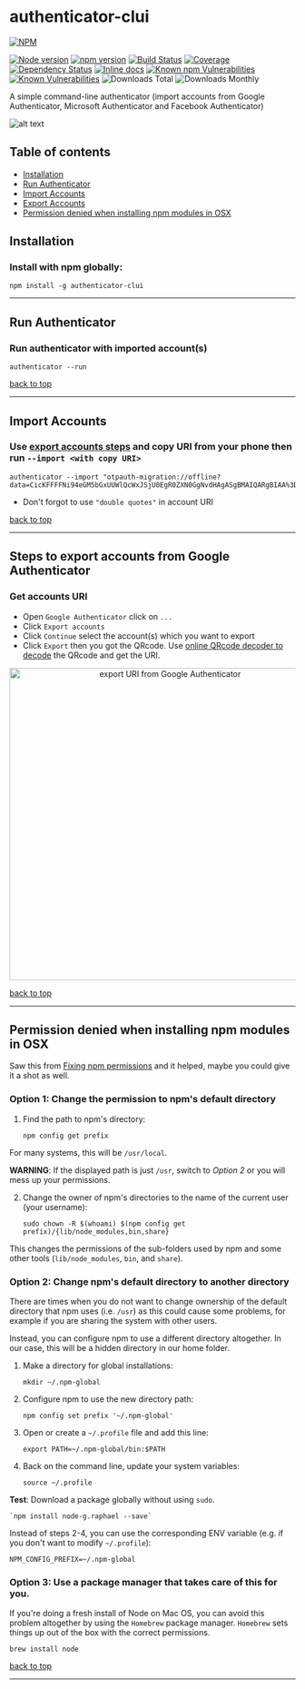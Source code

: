 # authenticator-clui

[![NPM](https://nodei.co/npm/authenticator-clui.png)](https://nodei.co/npm/authenticator-clui/)

[![Node version](https://img.shields.io/node/v/authenticator-clui.svg?style=flat)](http://nodejs.org/download/)
[![npm version](https://badge.fury.io/js/authenticator-clui.svg)](https://badge.fury.io/js/authenticator-clui)
[![Build Status](https://app.travis-ci.com/sthnaqvi/authenticator-clui.svg?branch=master)](https://app.travis-ci.com/sthnaqvi/authenticator-clui)
[![Coverage](https://img.shields.io/codecov/c/github/sthnaqvi/authenticator-clui.svg?style=flat-square)](https://codecov.io/github/sthnaqvi/authenticator-clui)
[![Dependency Status](https://img.shields.io/david/sthnaqvi/authenticator-clui.svg?style=flat-square)](https://david-dm.org/sthnaqvi/authenticator-clui)
[![Inline docs](http://inch-ci.org/github/sthnaqvi/authenticator-clui.svg?branch=master)](http://inch-ci.org/github/sthnaqvi/authenticator-clui)
[![Known npm Vulnerabilities](https://img.shields.io/snyk/vulnerabilities/npm/authenticator-clui.svg?label=npm%20vulnerabilities&style=flat-square)](https://snyk.io/test/npm/authenticator-clui)
[![Known Vulnerabilities](https://img.shields.io/snyk/vulnerabilities/github/sthnaqvi/authenticator-clui.svg?label=repo%20vulnerabilities&style=flat-square&targetFile=package.json)](https://snyk.io/test/github/sthnaqvi/authenticator-clui?targetFile=package.json)
![Downloads Total](https://img.shields.io/npm/dt/authenticator-clui.svg)
![Downloads Monthly](https://img.shields.io/npm/dm/authenticator-clui.svg)


A simple command-line authenticator (import accounts from Google Authenticator, Microsoft Authenticator and Facebook Authenticator)

![alt text](https://github.com/sthnaqvi/authenticator-clui/raw/master/readme_assets/cli_authenticator.png "CLI Authenticator")


## Table of contents

- [Installation](#installation)
- [Run Authenticator](#run-authenticator)
- [Import Accounts](#import-accounts)
- [Export Accounts](#steps-to-export-accounts-from-google-authenticator)
- [Permission denied when installing npm modules in OSX](#permission-denied-when-installing-npm-modules-in-osx)


## Installation

### Install with npm globally:

```
npm install -g authenticator-clui
```

---
## Run Authenticator
### Run authenticator with imported account(s)

```
authenticator --run
```
[back to top](#table-of-contents)

---
## Import Accounts

### Use [export accounts steps](#steps-to-export-accounts-from-google-authenticator) and copy URI from your phone then run `--import <with copy URI>`

```
authenticator --import "otpauth-migration://offline?data=CicKFFFFNi94eGM5bGxUUWlQcWxJSjU0EgR0ZXN0GgNvdHAgASgBMAIQARgBIAA%3D"
```
* Don't forgot to use `"double quotes"` in account URI

[back to top](#table-of-contents)

---
## Steps to export accounts from Google Authenticator

### Get accounts URI

- Open `Google Authenticator` click on `...`
- Click `Export accounts` 
- Click `Continue` select the account(s) which you want to export
- Click `Export` then you got the QRcode.
Use [online QRcode decoder to decode](https://zxing.org) the QRcode and get the URI.

<p align="center">
<img src="https://github.com/sthnaqvi/authenticator-clui/raw/master/readme_assets/export_authenticator_backup.gif" alt="export URI from Google Authenticator" height="550">
</p>

[back to top](#table-of-contents)
___

## Permission denied when installing npm modules in OSX
Saw this from [Fixing npm permissions](https://docs.npmjs.com/getting-started/fixing-npm-permissions) and it helped, maybe you could give it a shot as well. 

### Option 1: Change the permission to npm's default directory

1. Find the path to npm's directory:

     `npm config get prefix`

 For many systems, this will be `/usr/local`.

 **WARNING**: If the displayed path is just `/usr`, switch to *Option 2* or you will mess up your permissions.

2. Change the owner of npm's directories to the name of the current user (your username):

     `sudo chown -R $(whoami) $(npm config get prefix)/{lib/node_modules,bin,share}`

 This changes the permissions of the sub-folders used by npm and some other tools (`lib/node_modules`, `bin`, and `share`).

### Option 2: Change npm's default directory to another directory

There are times when you do not want to change ownership of the default directory that npm uses (i.e. `/usr`) as this could cause some problems, for example if you are sharing the system with other users.

Instead, you can configure npm to use a different directory altogether. In our case, this will be a hidden directory in our home folder.

1. Make a directory for global installations:

     `mkdir ~/.npm-global`

2. Configure npm to use the new directory path:

     `npm config set prefix '~/.npm-global'`

3. Open or create a `~/.profile` file and add this line:

     `export PATH=~/.npm-global/bin:$PATH`

4. Back on the command line, update your system variables:

     `source ~/.profile`

**Test**: Download a package globally without using `sudo`.

    `npm install node-g.raphael --save`

Instead of steps 2-4, you can use the corresponding ENV variable (e.g. if you don't want to modify `~/.profile`):

    NPM_CONFIG_PREFIX=~/.npm-global

### Option 3: Use a package manager that takes care of this for you.

If you're doing a fresh install of Node on Mac OS, you can avoid this problem altogether by using the `Homebrew` package manager. `Homebrew` sets things up out of the box with the correct permissions.

`brew install node`

[back to top](#table-of-contents)

---